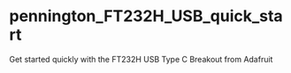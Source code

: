 # pennington_FT232H_USB_quick_start
Get started quickly with the FT232H USB Type C Breakout from Adafruit
